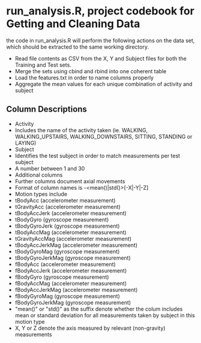 # run_analysis.R, project codebook for Getting and Cleaning Data

the code in run_analysis.R will perform the following actions on the data set, which should be extracted to the same working directory.

* Read file contents as CSV from the X, Y and Subject files for both the Training and Test sets.
* Merge the sets using cbind and rbind into one coherent table
* Load the features.txt in order to name columns properly
* Aggregate the mean values for each unique combination of activity and subject

## Column Descriptions

* Activity
 * Includes the name of the activity taken (ie. WALKING, WALKING_UPSTAIRS, WALKING_DOWNSTAIRS, SITTING, STANDING or LAYING)
* Subject
 * Identifies the test subject in order to match measurements per test subject
 * A number between 1 and 30
* Additional columns
 * Further columns document axial movements
 * Format of column names is <Motion Type>-<mean()|std()>[-X|-Y|-Z]
 * Motion types include
  * tBodyAcc (accelerometer measurement)
  * tGravityAcc (accelerometer measurement)
  * tBodyAccJerk (accelerometer measurement)
  * tBodyGyro (gyroscope measurement)
  * tBodyGyroJerk (gyroscope measurement)
  * tBodyAccMag (accelerometer measurement)
  * tGravityAccMag (accelerometer measurement)
  * tBodyAccJerkMag (accelerometer measurement)
  * tBodyGyroMag (gyroscope measurement)
  * tBodyGyroJerkMag (gyroscope measurement)
  * fBodyAcc (accelerometer measurement)
  * fBodyAccJerk (accelerometer measurement)
  * fBodyGyro (gyroscope measurement)
  * fBodyAccMag (accelerometer measurement)
  * fBodyAccJerkMag (accelerometer measurement)
  * fBodyGyroMag (gyroscope measurement)
  * fBodyGyroJerkMag (gyroscope measurement)
 * "mean()" or "std()" as the suffix denote whether the colum includes mean or standard deviation for all measurements taken by subject in this motion type
 * X, Y or Z denote the axis measured by relevant (non-gravity) measurements
